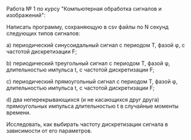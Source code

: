Работа № 1 по курсу "Компьютерная обработка сигналов и изображений":

Написать программу, сохраняющую в csv файлы по N секунд следующих типов сигналов:

a)	периодический синусоидальный сигнал с периодом T, фазой φ, с частотой дискретизации F;

b)	периодический треугольный сигнал с периодом T, фазой φ, длительностью импульса t, с частотой дискретизации F;

c)	периодический прямоугольный сигнал с периодом T, фазой φ, длительностью импульса t, с частотой дискретизации F;

d)	два неперекрывающихся (и не касающихся друг друга) прямоугольных импульса длительностью t в случайные моменты времени. 

Исследовать, как выбирать частоту дискретизации сигнала в зависимости от его параметров. 
